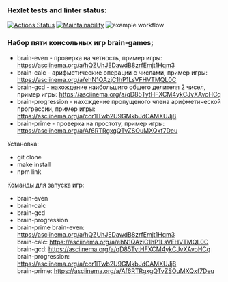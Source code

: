 ### Hexlet tests and linter status:
[![Actions Status](https://github.com/pisarevdmitry/frontend-project-lvl1/workflows/hexlet-check/badge.svg)](https://github.com/pisarevdmitry/frontend-project-lvl1/actions)
[![Maintainability](https://api.codeclimate.com/v1/badges/80886c6eaf3c69c4cbc8/maintainability)](https://codeclimate.com/github/pisarevdmitry/frontend-project-lvl1/maintainability)
![example workflow](https://github.com/pisarevdmitry/frontend-project-lvl1/actions/workflows/main.yml/badge.svg) 

### Набор пяти консольных игр brain-games;

- brain-even - проверка на четность, пример игры: https://asciinema.org/a/hQZUhJEDawdB8zrfEmjt1Hqm3
- brain-calc - арифметические операции с числами, пример игры: https://asciinema.org/a/ehN1QAzjC1hP1LsVFHVTMQL0C
- brain-gcd - нахождение наибольшиго общего делителя 2 чисел,
пример игры: https://asciinema.org/a/qD85TytHFXCM4ykCJvXAvoHCq
-  brain-progression - нахождение пропущеного члена арифметической прогрессии,
  пример игры: https://asciinema.org/a/ccr1lTwb2U9GMkbJdCAMXUJj8
-  brain-prime - проверка на простоту, пример игры: https://asciinema.org/a/Af6RTRgxgQTvZSOuMXQxf7Deu

Установка:
- git clone
- make install
- npm link

Команды для запуска игр:
- brain-even
- brain-calc
- brain-gcd
- brain-progression
- brain-prime
brain-even:  https://asciinema.org/a/hQZUhJEDawdB8zrfEmjt1Hqm3  
brain-calc:  https://asciinema.org/a/ehN1QAzjC1hP1LsVFHVTMQL0C  
brain-gcd:  https://asciinema.org/a/qD85TytHFXCM4ykCJvXAvoHCq  
brain-progression: https://asciinema.org/a/ccr1lTwb2U9GMkbJdCAMXUJj8  
brain-prime: https://asciinema.org/a/Af6RTRgxgQTvZSOuMXQxf7Deu  